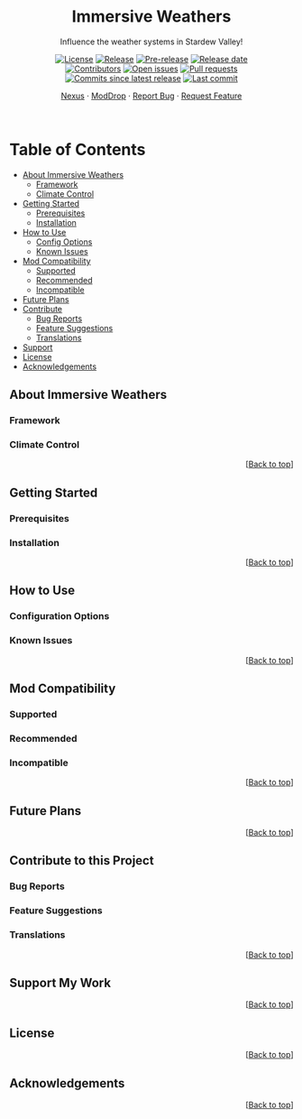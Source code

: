 <div align="center">

# Immersive Weathers <a id="return-to-top"></a>

Influence the weather systems in Stardew Valley!

<!--Badges-->
[![License][license-shield]][license-link]
[![Release][release-shield]][release-link]
[![Pre-release][pre-release-shield]][release-link]
[![Release date][release-date-shield]][release-link]
<br>
[![Contributors][contributors-shield]][contributors-link]
[![Open issues][issues-shield]][issues-link]
[![Pull requests][pulls-shield]][pulls-link]
[![Commits since latest release][commits-shield]][commits-link]
[![Last commit][last-commit-shield]][commits-link]

<!--Links-->
[Nexus][nexus-link]
 &#183; 
[ModDrop][moddrop-link]
 &#183; 
[Report Bug][bugs-link]
 &#183; 
[Request Feature][request-features-link]

</div>

<br>

<!--Table of Contents-->
# Table of Contents
- [About Immersive Weathers](#about)
	- [Framework](#about-framework)
	- [Climate Control](#about-climate-control)
- [Getting Started](#getting-started)
	- [Prerequisites](#prerequisites)
	- [Installation](#installation)
- [How to Use](#usage)
	- [Config Options](#config)
	- [Known Issues](#issues)
- [Mod Compatibility](#compatibility)
	- [Supported](#supported)
	- [Recommended](#recommended)
	- [Incompatible](#incompatible)
- [Future Plans](#future)
- [Contribute](#contribute)
	- [Bug Reports](#bugs)
	- [Feature Suggestions](#suggestions)
	- [Translations](#translations)
- [Support](#support)
- [License](#license)
- [Acknowledgements](#acknowledgements)

<!--About the Mods-->
## About Immersive Weathers <a id="about"></a>

<!--Framework-->
### Framework <a id="about-framework"></a>

<!--Climate Control-->
### Climate Control <a id="about-climate-control"></a>

<div align="right">

[[Back to top](#return-to-top)]

</div>

<!--Getting Started-->
## Getting Started <a id="getting-started"></a>

<!--Prerequisites-->
### Prerequisites <a id="prerequisites"></a>

<!--Installation-->
### Installation <a id="installation"></a>

<div align="right">

[[Back to top](#return-to-top)]

</div>

<!--How to Use-->
## How to Use <a id="usage"></a>

<!--Config Options-->
### Configuration Options <a id="config"></a>

<!--Known Issues-->
### Known Issues <a id="issues"></a>

<div align="right">

[[Back to top](#return-to-top)]

</div>

<!--Mod Compatibility-->
## Mod Compatibility <a id="compatibility"></a>

<!--Supported-->
### Supported <a id="supported"></a>

<!--Recommended-->
### Recommended <a id="recommended"></a>

<!--Incompatible-->
### Incompatible <a id="incompatible"></a>

<div align="right">

[[Back to top](#return-to-top)]

</div>

<!--Future Plans-->
## Future Plans <a id="future"></a>

<div align="right">

[[Back to top](#return-to-top)]

</div>

<!--Contributing-->
## Contribute to this Project <a id="contribute"></a>

<!--Bug Reports-->
### Bug Reports <a id="bugs"></a>

<!--Feature Suggestions-->
### Feature Suggestions <a id="suggestions"></a>

<!--Translations-->
### Translations <a id="translations"></a>

<div align="right">

[[Back to top](#return-to-top)]

</div>

<!--Support-->
## Support My Work <a id="support"></a>

<div align="right">

[[Back to top](#return-to-top)]

</div>

<!--License-->
## License <a id="license"></a>

<div align="right">

[[Back to top](#return-to-top)]

</div>

<!--Acknowledgements-->
## Acknowledgements <a id="acknowledgements"></a>

<div align="right">

[[Back to top](#return-to-top)]

</div>

<!--Markdown Links, Images and Abbreviations-->
<!--
REFERENCES FOR INSPIRATION LAYOUTS
[best-readme]: https://github.com/othneildrew/Best-README-Template
[awesome-readme]: https://github.com/Louis3797/awesome-readme-template
[readme-article]: https://www.freecodecamp.org/news/how-to-write-a-good-readme-file/
[translation-table]: https://github.com/Pathoschild/StardewMods/#translating-the-mods
[translation-script]: https://gist.github.com/Pathoschild/040ff6c8dc863ed2a7a828aa04447033
-->

<!--Shields-->
[license-shield]: <https://img.shields.io/github/license/ImaanBontle/SDV-immersive-weathers>
[license-link]: <https://github.com/ImaanBontle/SDV-immersive-weathers/blob/main/LICENSE> "License"
[release-shield]: <https://img.shields.io/github/v/release/ImaanBontle/SDV-immersive-weathers>
[release-link]: <https://github.com/ImaanBontle/SDV-immersive-weathers/releases> "Latest releases"
[pre-release-shield]: <https://img.shields.io/github/v/release/ImaanBontle/SDV-immersive-weathers?include_prereleases&label=pre-release>
[release-date-shield]: <https://img.shields.io/github/release-date/ImaanBontle/SDV-immersive-weathers>
[contributors-shield]: <https://img.shields.io/github/contributors/ImaanBontle/SDV-immersive-weathers>
[contributors-link]: <https://github.com/ImaanBontle/SDV-immersive-weathers/graphs/contributors> "Contributors"
[commits-shield]: <https://img.shields.io/github/commits-since/ImaanBontle/SDV-immersive-weathers/latest?include_prereleases>
[commits-link]: <https://github.com/ImaanBontle/SDV-immersive-weathers/commits> "Commit history"
[issues-shield]: <https://img.shields.io/github/issues-raw/ImaanBontle/SDV-immersive-weathers>
[issues-link]: <https://github.com/ImaanBontle/SDV-immersive-weathers/issues> "Open issues"
[pulls-shield]: <https://img.shields.io/github/issues-pr/ImaanBontle/SDV-immersive-weathers>
[pulls-link]: <https://github.com/ImaanBontle/SDV-immersive-weathers/pulls> "Open pull requests"
[last-commit-shield]: <https://img.shields.io/github/last-commit/ImaanBontle/SDV-immersive-weathers>

<!--Repo Links-->
[nexus-link]: <https://www.nexusmods.com/stardewvalley/mods/14658> "NexusMods"
[moddrop-link]: <> "ModDrop"
[bugs-link]: <https://github.com/ImaanBontle/SDV-immersive-weathers/issues/new?assignees=ImaanBontle&labels=bug&template=bug_report.md&title=%5BBUG%5D%3A+> "Report a bug/problem"
[request-features-link]: <https://github.com/ImaanBontle/SDV-immersive-weathers/issues/new?assignees=ImaanBontle&labels=enhancement&template=feature_request.md&title=%5BFEATURE%5D%3A+> "Request a new feature"

<!--
# Immersive Weathers
Framework for influencing Stardew Valley's weather systems.

This is still an early test build with minimal functionality. Most features are not yet implemented.

-->